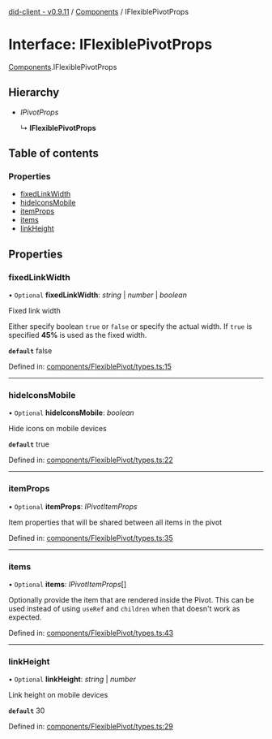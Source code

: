 [did-client - v0.9.11](../README.md) / [Components](../modules/components.md) / IFlexiblePivotProps

# Interface: IFlexiblePivotProps

[Components](../modules/components.md).IFlexiblePivotProps

## Hierarchy

* *IPivotProps*

  ↳ **IFlexiblePivotProps**

## Table of contents

### Properties

- [fixedLinkWidth](components.iflexiblepivotprops.md#fixedlinkwidth)
- [hideIconsMobile](components.iflexiblepivotprops.md#hideiconsmobile)
- [itemProps](components.iflexiblepivotprops.md#itemprops)
- [items](components.iflexiblepivotprops.md#items)
- [linkHeight](components.iflexiblepivotprops.md#linkheight)

## Properties

### fixedLinkWidth

• `Optional` **fixedLinkWidth**: *string* \| *number* \| *boolean*

Fixed link width

Either specify boolean `true` or `false` or
specify the actual width. If `true` is specified
**45%** is used as the fixed width.

**`default`** false

Defined in: [components/FlexiblePivot/types.ts:15](https://github.com/Puzzlepart/did/blob/dev/client/components/FlexiblePivot/types.ts#L15)

___

### hideIconsMobile

• `Optional` **hideIconsMobile**: *boolean*

Hide icons on mobile devices

**`default`** true

Defined in: [components/FlexiblePivot/types.ts:22](https://github.com/Puzzlepart/did/blob/dev/client/components/FlexiblePivot/types.ts#L22)

___

### itemProps

• `Optional` **itemProps**: *IPivotItemProps*

Item properties that will be shared between
all items in the pivot

Defined in: [components/FlexiblePivot/types.ts:35](https://github.com/Puzzlepart/did/blob/dev/client/components/FlexiblePivot/types.ts#L35)

___

### items

• `Optional` **items**: *IPivotItemProps*[]

Optionally provide the item that are rendered
inside the Pivot. This can be used instead of
using `useRef` and `children` when that doesn't
work as expected.

Defined in: [components/FlexiblePivot/types.ts:43](https://github.com/Puzzlepart/did/blob/dev/client/components/FlexiblePivot/types.ts#L43)

___

### linkHeight

• `Optional` **linkHeight**: *string* \| *number*

Link height on mobile devices

**`default`** 30

Defined in: [components/FlexiblePivot/types.ts:29](https://github.com/Puzzlepart/did/blob/dev/client/components/FlexiblePivot/types.ts#L29)
